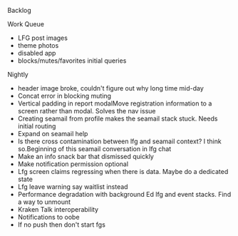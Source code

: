 Backlog

Work Queue
* LFG post images
* theme photos
* disabled app
* blocks/mutes/favorites initial queries 

Nightly
* header image broke, couldn't figure out why long time mid-day
* Concat error in blocking muting
* Vertical padding in report modalMove registration information to a screen rather than modal. Solves the nav issue
* Creating seamail from profile makes the seamail stack stuck. Needs initial routing
* Expand on seamail help
* Is there cross contamination between lfg and seamail context? I think so.Beginning of this seamail conversation in lfg chat
* Make an info snack bar that dismissed quickly
* Make notification permission optional
* Lfg screen claims regressing when there is data. Maybe do a dedicated state
* Lfg leave warning say waitlist instead
* Performance degradation with background Ed lfg and event stacks. Find a way to unmount
* Kraken Talk interoperability
* Notifications to oobe
* If no push then don't start fgs
